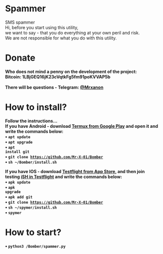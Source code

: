 # Spammer
SMS spammer<br>
Hi, before you start using this utility,<br>
we want to say - that you do everything at your own peril and risk.<br>
We are not responsible for what you do with this utility.<br> 
# Donate
<b>Who does not mind a penny on the development of the project:</b><br>
<b>Bitcoin: 1LBjGEQ16jK23cVqtkFg5fm91poKVVAP5b<br>
<br>
There will be questions - Telegram: <a href="https://t.me/Mrxanon"> @Mrxanon</a><br>
# How to install?
<b>Follow the instructions...</b><br>
<b>If you have Android - download <a href="https://play.google.com/store/apps/details?id=com.termux&hl=ru">Termux from Google Play</a> and open it and write the commands below:<br>
• <code>apt update</code><br>
• <code>apt upgrade</code><br>
• <code>apt install git</code><br>
• <code>git clone https://github.com/Mr-X-01/Bomber</code><br>
• <code>sh ~/Bomber/install.sh</code><br>

<b>If you have IOS</a> - download <a href="https://apps.apple.com/ru/app/testflight/id899247664">Testflight from App Store</a>, and then join testing <a href="https://testflight.apple.com/">iSH in Testflight</a> and write the commands below:<br>
• <code>apk update</code><br>
• <code>apk upgrade</code><br>
• <code>apk add git</code><br>
• <code>git clone https://github.com/Mr-X-01/Bomber</code><br>
• <code>sh ~/spymer/install.sh</code><br>
• <code>spymer</code><br>
# How to start?
• <code>python3 /Bomber/spammer.py</code><br>
